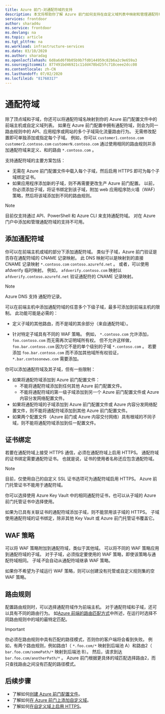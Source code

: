 ```yaml
---
title: Azure 前门-对通配符域的支持
description: 本文将帮助你了解 Azure 前门如何支持在自定义域列表中映射和管理通配符域。
services: frontdoor
author: sharad4u
ms.service: frontdoor
ms.devlang: na
ms.topic: article
ms.tgt_pltfrm: na
ms.workload: infrastructure-services
ms.date: 03/10/2020
ms.author: sharadag
ms.openlocfilehash: 6d8a6d6f0b05b9b7fd0144959c82b6a2c9e659a3
ms.sourcegitcommit: 877491bd46921c11dd478bd25fc718ceee2dcc08
ms.contentlocale: zh-CN
ms.lasthandoff: 07/02/2020
ms.locfileid: "81768317"
---
```

# <a name="wildcard-domains"></a>通配符域

除了顶点域和子域，你还可以将通配符域名映射到你的 Azure 前门配置文件中的前端主机或自定义域列表。 如果在 Azure 前门配置中拥有通配符域，则会为同一路由规则中的 API、应用程序或网站的多个子域简化流量路由行为。 无需修改配置即可单独添加或指定每个子域。 例如，你可以 `customer1.contoso.com` `customer2.contoso.com` `customerN.contoso.com` 通过使用相同的路由规则并添加通配符域来定义、和的路由 `*.contoso.com` 。

支持通配符域的主要方案包括：

- 无需在 Azure 前门配置文件中载入每个子域，然后启用 HTTPS 即可为每个子域绑定证书。
- 如果应用程序添加新的子域，则不再需要更改生产 Azure 前门配置。 以前，你必须添加子域，将证书绑定到该子域，附加 web 应用程序防火墙（WAF）策略，然后将该域添加到不同的路由规则。

> [!NOTE]
> 目前仅支持通过 API、PowerShell 和 Azure CLI 来支持通配符域。 对在 Azure 门户中添加和管理通配符域的支持不可用。

## <a name="adding-wildcard-domains"></a>添加通配符域

你可以在前端主机或域的部分下添加通配符域。 类似于子域，Azure 前门验证是否存在通配符域的 CNAME 记录映射。 此 DNS 映射可以是映射到的直接 CNAME 记录映射 `*.contoso.com` `contoso.azurefd.net` 。 或者，可以使用 afdverify 临时映射。 例如， `afdverify.contoso.com` 映射以 `afdverify.contoso.azurefd.net` 验证通配符的 CNAME 记录映射。

> [!NOTE]
> Azure DNS 支持 通配符记录。

可以在前端主机中添加通配符域的任意多个下级子域，最多可添加到前端主机的限制。 此功能可能是必需的：

- 定义子域的其他路由，而不是域的其余部分（来自通配符域）。

- 针对特定子域具有不同的 WAF 策略。 例如， `*.contoso.com` 允许添加， `foo.contoso.com` 而无需再次证明域所有权。 但不允许这样做， `foo.bar.contoso.com` 因为它不是的单个级别的子域 `*.contoso.com` 。 若要添加 `foo.bar.contoso.com` 而不添加其他域所有权验证， `*.bar.contosonews.com` 需要添加。

你可以添加通配符域及其子域，但有一些限制：

- 如果将通配符域添加到 Azure 前门配置文件：
  - 不能将通配符域添加到任何其他 Azure 前门配置文件。
  - 不能将通配符域的第一级子域添加到另一个 Azure 前门配置文件或 Azure 内容分发网络配置文件。
- 如果将通配符域的子域添加到 Azure 前门配置文件或 Azure 内容分发网络配置文件，则不能将通配符域添加到其他 Azure 前门配置文件。
- 如果两个配置文件（Azure 前门或 Azure 内容交付网络）具有根域的不同子域，则不能将通配符域添加到任一配置文件。

## <a name="certificate-binding"></a>证书绑定

若要在通配符域上接受 HTTPS 通信，必须在通配符域上启用 HTTPS。 通配符域的证书绑定需要通配符证书。 也就是说，证书的使用者名称还应包含通配符域。

> [!NOTE]
> 目前，仅使用自己的自定义 SSL 证书选项可为通配符域启用 HTTPS。 Azure 前门托管证书不能用于通配符域。

你可以选择使用 Azure Key Vault 中的相同通配符证书，也可以从子域的 Azure 前门托管证书中选择使用。

如果为已具有关联证书的通配符域添加子域，则不能禁用该子域的 HTTPS。 子域使用通配符域的证书绑定，除非其他 Key Vault 或 Azure 前门托管证书覆盖它。

## <a name="waf-policies"></a>WAF 策略

可以将 WAF 策略附加到通配符域，类似于其他域。 可以将不同的 WAF 策略应用到通配符域的子域。 对于子域，必须指定要使用的 WAF 策略，即使该策略与通配符域相同。 子域*不*会自动从通配符域继承 WAF 策略。

如果你不希望为子域运行 WAF 策略，则可以创建没有托管或自定义规则集的空 WAF 策略。

## <a name="routing-rules"></a>路由规则

配置路由规则时，可以选择通配符域作为前端主机。 对于通配符域和子域，还可以具有不同的路由行为。 如[Azure 前端的路由匹配方式](front-door-route-matching.md)中所述，在运行时选择不同路由规则中的域的最特定匹配。

> [!IMPORTANT]
> 你必须在路由规则中具有匹配的路径模式，否则你的客户端将会看到失败。 例如，有两个路由规则，例如路由1（ `*.foo.com/*` 映射到后端池 A）和路由2（ `bar.foo.com/somePath/*` 映射到后端池 B）。 然后，请求到达 `bar.foo.com/anotherPath/*` 。 Azure 前门根据更具体的域匹配选择路由2，而只查找路由之间没有匹配的路径模式。

## <a name="next-steps"></a>后续步骤

- 了解如何[创建 Azure 前门配置文件](quickstart-create-front-door.md)。
- 了解如何[在 Azure 前门上添加自定义域](front-door-custom-domain.md)。
- 了解如何[在自定义域上启用 HTTPS](front-door-custom-domain-https.md)。
